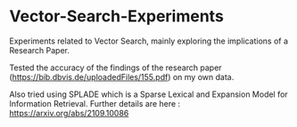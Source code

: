 # Vector-Search-Experiments
Experiments related to Vector Search, mainly exploring the implications of a Research Paper.

Tested the accuracy of the findings of the research paper (https://bib.dbvis.de/uploadedFiles/155.pdf) on my own data. 

Also tried using SPLADE which is a Sparse Lexical and Expansion Model for Information Retrieval. Further details are here : https://arxiv.org/abs/2109.10086
